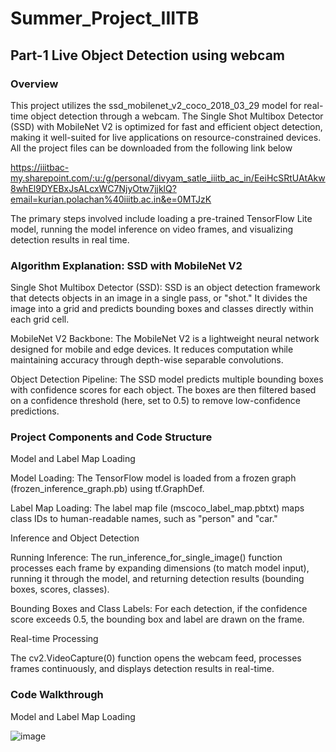 # Summer_Project_IIITB
## Part-1 Live Object Detection using webcam
### Overview
This project utilizes the ssd_mobilenet_v2_coco_2018_03_29 model for real-time object detection through a webcam. The Single Shot Multibox Detector (SSD) with MobileNet V2 is optimized for fast and efficient object detection, making it well-suited for live applications on resource-constrained devices.
All the project files can be downloaded from the following link below

https://iiitbac-my.sharepoint.com/:u:/g/personal/divyam_satle_iiitb_ac_in/EeiHcSRtUAtAkw8whEl9DYEBxJsALcxWC7NjyOtw7jjklQ?email=kurian.polachan%40iiitb.ac.in&e=0MTJzK

The primary steps involved include loading a pre-trained TensorFlow Lite model, running the model inference on video frames, and visualizing detection results in real time.

### Algorithm Explanation: SSD with MobileNet V2
Single Shot Multibox Detector (SSD): SSD is an object detection framework that detects objects in an image in a single pass, or "shot." It divides the image into a grid and predicts bounding boxes and classes directly within each grid cell.

MobileNet V2 Backbone: The MobileNet V2 is a lightweight neural network designed for mobile and edge devices. It reduces computation while maintaining accuracy through depth-wise separable convolutions.

Object Detection Pipeline: The SSD model predicts multiple bounding boxes with confidence scores for each object. The boxes are then filtered based on a confidence threshold (here, set to 0.5) to remove low-confidence predictions.

### Project Components and Code Structure

Model and Label Map Loading

Model Loading: The TensorFlow model is loaded from a frozen graph (frozen_inference_graph.pb) using tf.GraphDef.

Label Map Loading: The label map file (mscoco_label_map.pbtxt) maps class IDs to human-readable names, such as "person" and "car."

Inference and Object Detection

Running Inference: The run_inference_for_single_image() function processes each frame by expanding dimensions (to match model input), running it through the model, and returning detection results (bounding boxes, scores, classes).

Bounding Boxes and Class Labels: For each detection, if the confidence score exceeds 0.5, the bounding box and label are drawn on the frame.

Real-time Processing

The cv2.VideoCapture(0) function opens the webcam feed, processes frames continuously, and displays detection results in real-time.

### Code Walkthrough

Model and Label Map Loading

![image](https://github.com/user-attachments/assets/9f8e3099-3bc9-4312-a3e9-e9d6ab66a932)








